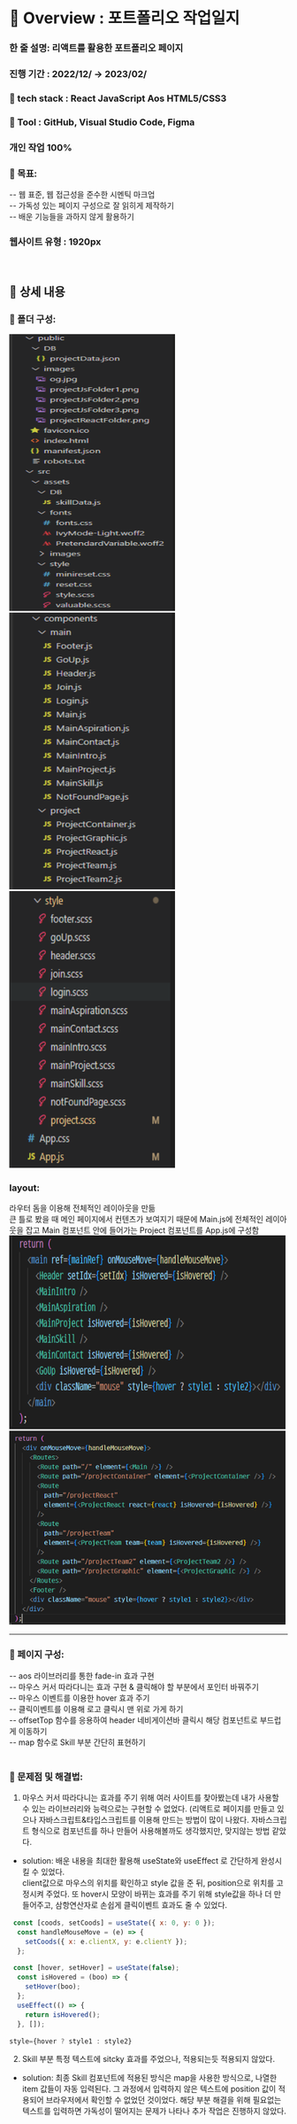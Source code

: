 # 📌 Overview : 포트폴리오 작업일지   
### 한 줄 설명: 리액트를 활용한 포트폴리오 페이지
### 진행 기간 : 2022/12/ → 2023/02/
### 📝 tech stack :   React  JavaScript  Aos  HTML5/CSS3
### 🔨 Tool :  GitHub, Visual Studio Code, Figma
### 개인 작업 100%   
### 🔔 목표:   
-- 웹 표준, 웹 접근성을 준수한 시멘틱 마크업 <br>
-- 가독성 있는 페이지 구성으로 잘 읽히게 제작하기<br>
-- 배운 기능들을 과하지 않게 활용하기   
### 웹사이트 유형 : 1920px   
<br>

## 📃 상세 내용
### 📂 폴더 구성:   
<img src="/pfFold1.png" width="300px" height="500px" alt="폴더구성"></img>
<img src="/pfFold.png" width="300px" height="500px" alt="폴더구성"></img>
<img src="/pfFold2.png" width="300px" height="500px" alt="폴더구성"></img><br>
### layout:
라우터 돔을 이용해 전체적인 레이아웃을 만듦<br>
큰 틀로 봤을 때 메인 페이지에서 컨텐츠가 보여지기 때문에 Main.js에 전체적인 레이아웃을 잡고 Main 컴포넌트 안에 들어가는 Project 컴포넌트를 App.js에 구성함<br>
<img src="/pflayout.png" width="500px" height="350px" alt="Main.js"></img>
<img src="/pflayout2.png" width="500px" height="350px" alt="App.js"></img><br>   
- - -
### 🔖 페이지 구성: <br>
-- aos 라이브러리를 통한 fade-in 효과 구현<br>
-- 마우스 커서 따라다니는 효과 구현 & 클릭해야 할 부분에서 포인터 바꿔주기<br>
-- 마우스 이벤트를 이용한 hover 효과 주기<br>
-- 클릭이벤트를 이용해 로고 클릭시 맨 위로 가게 하기<br>
-- offsetTop 함수를 응용하여 header 네비게이션바 클릭시 해당 컴포넌트로 부드럽게 이동하기<br>
-- map 함수로 Skill 부분 간단히 표현하기   
<br>
### 👏 문제점 및 해결법:   
1. 마우스 커서 따라다니는 효과를 주기 위해 여러 사이트를 찾아봤는데 내가 사용할 수 있는 라이브러리와 능력으로는 구현할 수 없었다. (리액트로 페이지를 만들고 있으나 자바스크립트&타입스크립트를 이용해 만드는 방법이 많이 나왔다. 자바스크립트 형식으로 컴포넌트를 하나 만들어 사용해볼까도 생각했지만, 맞지않는 방법 같았다.
  - solution: 배운 내용을 최대한 활용해 useState와 useEffect 로 간단하게 완성시킬 수 있었다.<br>
  client값으로 마우스의 위치를 확인하고 style 값을 준 뒤, position으로 위치를 고정시켜 주었다. 또 hover시 모양이 바뀌는 효과를 주기 위해 style값을 하나 더 만들어주고, 삼항연산자로 손쉽게 클릭이벤트 효과도 줄 수 있었다.<br>
```javascript
 const [coods, setCoods] = useState({ x: 0, y: 0 });
  const handleMouseMove = (e) => {
    setCoods({ x: e.clientX, y: e.clientY });
  };
``` 
```javascript
 const [hover, setHover] = useState(false);
  const isHovered = (boo) => {
    setHover(boo);
  };
  useEffect(() => {
    return isHovered();
  }, []);
```
```javascript
style={hover ? style1 : style2}
``` 

2. Skill 부분 특정 텍스트에 sitcky 효과를 주었으나, 적용되는듯 적용되지 않았다.
  - solution: 최종 Skill 컴포넌트에 적용된 방식은 map을 사용한 방식으로, 나열한 item 값들이 자동 입력된다. 그 과정에서 입력하지 않은 텍스트에 position 값이 적용되어 브라우저에서 확인할 수 없었던 것이었다. 해당 부분 해결을 위해 필요없는 텍스트를 입력하면 가독성이 떨어지는 문제가 나타나 추가 작업은 진행하지 않았다.
  
